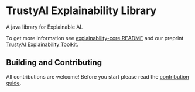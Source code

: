 # TrustyAI Explainability Library

A java library for Explainable AI.

To get more information see [explainability-core README](explainability-core/README.md) and our preprint [TrustyAI Explainability Toolkit](https://arxiv.org/abs/2104.12717).

## Building and Contributing

All contributions are welcome! Before you start please read the [contribution guide](CONTRIBUTING.md).